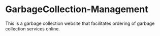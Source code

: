# GarbageCollection-Management
This is a garbage collection website that facilitates ordering of garbage collection services online.
